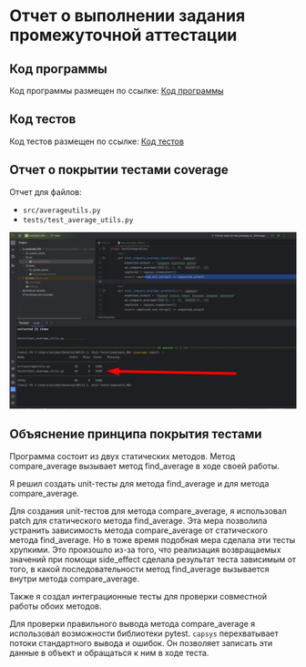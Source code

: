 # Отчет о выполнении задания промежуточной аттестации

## Код программы

Код программы размещен по ссылке: [Код программы]()

## Код тестов

Код тестов размещен по ссылке: [Код тестов]()


## Отчет о покрытии тестами coverage

Отчет для файлов: 
- `src/averageutils.py`
- `tests/test_average_utils.py`

![coverage](Test_Report.png) 


## Объяснение принципа покрытия тестами

Программа состоит из двух статических методов. Метод compare_average вызывает метод find_average в ходе своей работы.

Я решил создать unit-тесты для метода find_average и для метода compare_average.

Для создания unit-тестов для метода compare_average, я использовал patch для статического метода find_average. Эта мера позволила устранить зависимость метода compare_average от статического метода find_average. Но в тоже время подобная мера сделала эти тесты хрупкими. Это произошло из-за того, что реализация возвращаемых значений при помощи side_effect сделала результат теста зависимым от того, в какой последовательности метод find_average вызывается внутри метода compare_average.

Также я создал интеграционные тесты для проверки совместной работы обоих методов.

Для проверки правильного вывода метода compare_average я использовал возможности библиотеки pytest. `capsys` перехватывает потоки стандартного вывода и ошибок. Он позволяет записать эти данные в объект и обращаться к ним в ходе теста.
